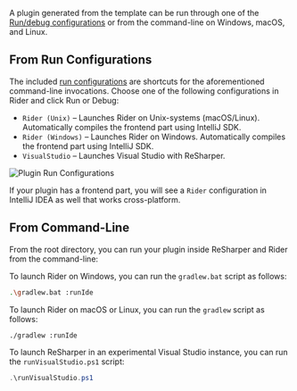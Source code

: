 [//]: # (title: Running A Plugin)

<!-- Copyright 2000-2022 JetBrains s.r.o. and other contributors. Use of this source code is governed by the Apache 2.0 license that can be found in the LICENSE file. -->

A plugin generated from the template can be run through one of the [Run/debug configurations](https://www.jetbrains.com/help/rider/Run_Debug_Configuration.html) or from the command-line on Windows, macOS, and Linux.

## From Run Configurations

The included [run configurations](https://www.jetbrains.com/help/rider/Run_Debug_Configuration.html) are shortcuts for the aforementioned command-line invocations. Choose one of the following configurations in Rider and click <control>Run</control> or <control>Debug</control>:

* `Rider (Unix)` – Launches Rider on Unix-systems (macOS/Linux). Automatically compiles the frontend part using IntelliJ SDK.
* `Rider (Windows)` – Launches Rider on Windows. Automatically compiles the frontend part using IntelliJ SDK.
* `VisualStudio` – Launches Visual Studio with ReSharper.

![Plugin Run Configurations](run-configurations.png)

If your plugin has a frontend part, you will see a `Rider` configuration in IntelliJ IDEA as well that works cross-platform.

## From Command-Line

From the root directory, you can run your plugin inside ReSharper and Rider from the command-line:

<tabs group="build">

<tab title="Rider (Gradle)" group-key="gradle">

To launch Rider on Windows, you can run the `gradlew.bat` script as follows:

```bash
.\gradlew.bat :runIde
```

To launch Rider on macOS or Linux, you can run the `gradlew` script as follows:

```bash
./gradlew :runIde
```

</tab>

<tab title="ReSharper (PowerShell)" group-key="powershell">

To launch ReSharper in an experimental Visual Studio instance, you can run the `runVisualStudio.ps1` script:

```powershell
.\runVisualStudio.ps1
```

</tab>

</tabs>
